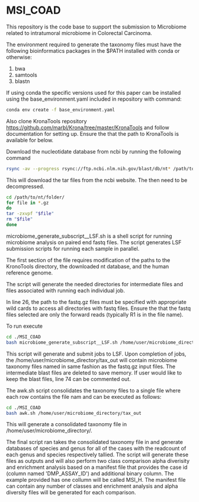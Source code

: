 # MSI_COAD

This repository is the code base to support the submission to Microbiome related to intratumoral microbiome in Colorectal Carcinoma.


The environment required to generate the taxonomy files must have the following bioinformatics packages in the $PATH installed with conda or otherwise:
1) bwa
2) samtools
3) blastn

If using conda the specific versions used for this paper can be installed using the base_environment.yaml included in repository with command:

```bash
conda env create -f base_environment.yaml
```


Also  clone KronaTools repository <https://github.com/marbl/Krona/tree/master/KronaTools> and follow documentation for setting up.  Ensure the that the path to KronaTools is available for below. 

Download the nucleotidate database from ncbi by running the following command

```bash
rsync -av --progress rsync://ftp.ncbi.nlm.nih.gov/blast/db/nt* /path/to/nt/folder/
```

This will download the tar files from the ncbi website.  The then need to be decompressed. 

```bash
cd /path/to/nt/folder/
for file in *.gz
do
tar -zxvpf "$file"
rm "$file"
done
```

microbiome_generate_subscript__LSF.sh is a shell script for running microbiome analysis on paired end fastq files.  The script generates LSF submission scripts for running each sample in parallel.  

The first section of the file requires modification of the paths to the KronoTools directory, the downloaded nt database, and the human reference genome. 

The script will generate the needed directories for intermediate files and files associated with running each individual job. 

In line 26, the path to the fastq.gz files must be specified with appropriate wild cards to access all directories with fastq files. Ensure the that the fastq files selected are only the forward reads (typically R1 is in the file name). 

To run execute 
```bash
cd ./MSI_COAD
bash microbiome_generate_subscript__LSF.sh /home/user/microbiome_directory
```

This script will generate and submit jobs to LSF.  Upon completion of jobs, the /home/user/microbiome_directory/tax_out will contain microbiome taxonomy files named in same fashion as the fastq.gz input files. The intermediate blast files are deleted to save memory.  If user would like to keep the blast files, line 74 can be commented out.  

The awk.sh script consolidates the taxonomy files to a single file where each row contains the file nam and can be executed as follows:

```bash
cd ./MSI_COAD
bash awk.sh /home/user/microbiome_directory/tax_out
```

This will generate a consolidated taxonomy file in /home/user/microbiome_directory/. 

The final script ran takes the consolidated taxonomy file in and generate databases of species and genus for all of the cases with the readcount of each genus and species respectively tallied.   The script will generate these files as outputs and will also perform two class comparison alpha diverisity and enrichment analysis based on a manifest file that provides the case id (column  named 'DMP_ASSAY_ID') and additional binary column. The example provided has one collumn will be called MSI_H.  The manifest file can contain any number of classes and enrichment analysis and alpha diversity files will be generated for each comparison.
